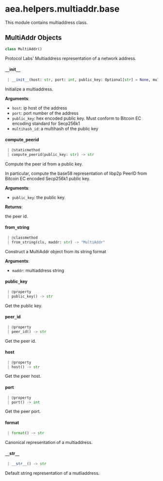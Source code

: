 <a name="aea.helpers.multiaddr.base"></a>
# aea.helpers.multiaddr.base

This module contains multiaddress class.

<a name="aea.helpers.multiaddr.base.MultiAddr"></a>
## MultiAddr Objects

```python
class MultiAddr()
```

Protocol Labs' Multiaddress representation of a network address.

<a name="aea.helpers.multiaddr.base.MultiAddr.__init__"></a>
#### `__`init`__`

```python
 | __init__(host: str, port: int, public_key: Optional[str] = None, multihash_id: Optional[str] = None) -> None
```

Initialize a multiaddress.

**Arguments**:

- `host`: ip host of the address
- `port`: port number of the address
- `public_key`: hex encoded public key. Must conform to Bitcoin EC encoding standard for Secp256k1
- `multihash_id`: a multihash of the public key

<a name="aea.helpers.multiaddr.base.MultiAddr.compute_peerid"></a>
#### compute`_`peerid

```python
 | @staticmethod
 | compute_peerid(public_key: str) -> str
```

Compute the peer id from a public key.

In particular, compute the base58 representation of
libp2p PeerID from Bitcoin EC encoded Secp256k1 public key.

**Arguments**:

- `public_key`: the public key.

**Returns**:

the peer id.

<a name="aea.helpers.multiaddr.base.MultiAddr.from_string"></a>
#### from`_`string

```python
 | @classmethod
 | from_string(cls, maddr: str) -> "MultiAddr"
```

Construct a MultiAddr object from its string format

**Arguments**:

- `maddr`: multiaddress string

<a name="aea.helpers.multiaddr.base.MultiAddr.public_key"></a>
#### public`_`key

```python
 | @property
 | public_key() -> str
```

Get the public key.

<a name="aea.helpers.multiaddr.base.MultiAddr.peer_id"></a>
#### peer`_`id

```python
 | @property
 | peer_id() -> str
```

Get the peer id.

<a name="aea.helpers.multiaddr.base.MultiAddr.host"></a>
#### host

```python
 | @property
 | host() -> str
```

Get the peer host.

<a name="aea.helpers.multiaddr.base.MultiAddr.port"></a>
#### port

```python
 | @property
 | port() -> int
```

Get the peer port.

<a name="aea.helpers.multiaddr.base.MultiAddr.format"></a>
#### format

```python
 | format() -> str
```

Canonical representation of a multiaddress.

<a name="aea.helpers.multiaddr.base.MultiAddr.__str__"></a>
#### `__`str`__`

```python
 | __str__() -> str
```

Default string representation of a mutliaddress.

